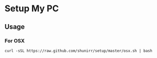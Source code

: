 # Setup My PC

## Usage

### For OSX

```shell
curl -sSL https://raw.github.com/shunirr/setup/master/osx.sh | bash
```

